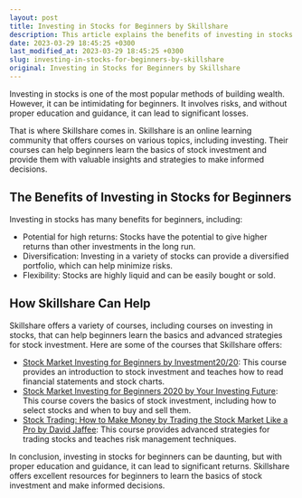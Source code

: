 ```yaml
---
layout: post
title: Investing in Stocks for Beginners by Skillshare
description: This article explains the benefits of investing in stocks for beginners and how Skillshare can help in learning the basics of stock investment.
date: 2023-03-29 18:45:25 +0300
last_modified_at: 2023-03-29 18:45:25 +0300
slug: investing-in-stocks-for-beginners-by-skillshare
original: Investing in Stocks for Beginners by Skillshare
---
```


Investing in stocks is one of the most popular methods of building wealth. However, it can be intimidating for beginners. It involves risks, and without proper education and guidance, it can lead to significant losses.

That is where Skillshare comes in. Skillshare is an online learning community that offers courses on various topics, including investing. Their courses can help beginners learn the basics of stock investment and provide them with valuable insights and strategies to make informed decisions.

## The Benefits of Investing in Stocks for Beginners

Investing in stocks has many benefits for beginners, including:

- Potential for high returns: Stocks have the potential to give higher returns than other investments in the long run.
- Diversification: Investing in a variety of stocks can provide a diversified portfolio, which can help minimize risks.
- Flexibility: Stocks are highly liquid and can be easily bought or sold.

## How Skillshare Can Help

Skillshare offers a variety of courses, including courses on investing in stocks, that can help beginners learn the basics and advanced strategies for stock investment. Here are some of the courses that Skillshare offers:

- [Stock Market Investing for Beginners by Investment20/20](https://www.skillshare.com/classes/Stock-Market-Investing-for-Beginners/1551805953): This course provides an introduction to stock investment and teaches how to read financial statements and stock charts.
- [Stock Market Investing for Beginners 2020 by Your Investing Future](https://www.skillshare.com/classes/Stock-Market-Investing-for-Beginners-2020/434210246): This course covers the basics of stock investment, including how to select stocks and when to buy and sell them.
- [Stock Trading: How to Make Money by Trading the Stock Market Like a Pro by David Jaffee](https://www.skillshare.com/classes/Stock-Trading-How-to-Make-Money-by-Trading-the-Stock-Market-Like-a-Pro/1249840239): This course provides advanced strategies for trading stocks and teaches risk management techniques.

In conclusion, investing in stocks for beginners can be daunting, but with proper education and guidance, it can lead to significant returns. Skillshare offers excellent resources for beginners to learn the basics of stock investment and make informed decisions.